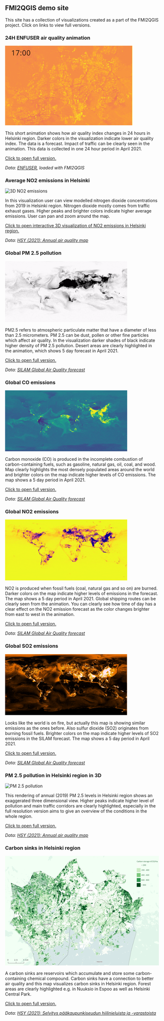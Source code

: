 

## FMI2QGIS demo site

This site has a collection of visualizations created as a part of the FMI2QGIS project. Click on links to view full versions.

### 24H ENFUSER air quality animation
![24 hours of ENFUSER air quality information](./thumbnails/enfuser_24h.gif?raw=true)

This short animation shows how air quality index changes in 24 hours in Helsinki region. Darker colors in the visualization indicate lower air quality index. The data is a forecast. Impact of traffic can be clearly seen in the animation. This data is collected in one 24 hour period in April 2021. 

[Click to open full version.](https://gispocoding.github.io/FMI2QGIS/imgs/enfuser_24h.gif)

 *Data: [ENFUSER](https://en.ilmatieteenlaitos.fi/environmental-information-fusion-service), loaded with FMI2QGIS*    

### Average NO2 emissions in Helsinki
![3D NO2 emissions](./thumbnails/3dno2.gif?raw=true)

In this visualization user can view modelled nitrogen dioxide concentrations from 2019 in Helsinki region. Nitrogen dioxide mostly comes from traffic exhaust gases. Higher peaks and brighter colors indicate higher average emissions. User can pan and zoom around the map. 

[Click to open interactive 3D visualization of NO2 emissions in Helsinki region.](https://gispocoding.github.io/FMI2QGIS/3dno2/)

 *Data: [HSY (2021): Annual air quality map](https://ilmanlaatuvuosikartta.hsy.fi/)* 

### Global PM 2.5 pollution
![PM2.5](./thumbnails/pm25.gif?raw=true)
 
PM2.5 refers to atmospheric particulate matter that have a diameter of less than 2.5 micrometers. PM 2.5 can be dust, pollen or other fine particles which affect air quality. In the visualization darker shades of black indicate higher density of PM 2.5 pollution. Desert areas are clearly highlighted in the animation, which shows 5 day forecast in April 2021.  
 
[Click to open full version.](https://gispocoding.github.io/FMI2QGIS/imgs/pm25.gif)

 *Data: [SILAM Global Air Quality forecast](https://en.ilmatieteenlaitos.fi/silam-opendata-on-aws-s3)* 

### Global CO emissions
![CO emissions](./thumbnails/co.gif?raw=true)
 
Carbon monoxide (CO) is produced in the incomplete combustion of carbon-containing fuels, such as gasoline, natural gas, oil, coal, and wood. Map clearly highlights the most densely populated areas around the world and brighter colors on the map indicate higher levels of CO emissions. The map shows a 5 day period in April 2021. 

[Click to open full version.](https://gispocoding.github.io/FMI2QGIS/imgs/co.gif)

 *Data: [SILAM Global Air Quality forecast](https://en.ilmatieteenlaitos.fi/silam-opendata-on-aws-s3)* 

### Global NO2 emissions
![NO2 emissions](./thumbnails/no2.gif?raw=true)

NO2 is produced when fossil fuels (coal, natural gas and so on) are burned. Darker colors on the map indicate higher levels of emissions in the forecast. The map shows a 5 day period in April 2021. Global shipping routes can be clearly seen from the animation. You can clearly see how time of day has a clear effect on the NO2 emission forecast as the color changes brighter from east to west in the animation. 

[Click to open full version.](https://gispocoding.github.io/FMI2QGIS/imgs/no2.gif)

 *Data: [SILAM Global Air Quality forecast](https://en.ilmatieteenlaitos.fi/silam-opendata-on-aws-s3)* 

### Global SO2 emissions
![SO2 emissions](./thumbnails/so2.gif?raw=true)

Looks like the world is on fire, but actually this map is showing similar emissions as the ones before. Also sulfur dioxide (SO2) originates from burning fossil fuels. Brighter colors on the map indicate higher levels of SO2 emissions in the SILAM forecast. The map shows a 5 day period in April 2021. 

[Click to open full version.](https://gispocoding.github.io/FMI2QGIS/imgs/so2.gif?raw=true)

 *Data: [SILAM Global Air Quality forecast](https://en.ilmatieteenlaitos.fi/silam-opendata-on-aws-s3)* 

### PM 2.5 pollution in Helsinki region in 3D
![ PM 2.5 pollution](./imgs/pm25_3200x1600.png?raw=true)

This rendering of annual (2019) PM 2.5 levels in Helsinki region shows an exaggerated three dimensional view. Higher peaks indicate higher level of pollution and main traffic corridors are clearly highlighted, especially in the full resolution version aims to give an overview of the conditions in the whole region. 

[Click to open full version.](https://gispocoding.github.io/FMI2QGIS/imgs/pm25_3200x1600.png)

 *Data: [HSY (2021): Annual air quality map](https://ilmanlaatuvuosikartta.hsy.fi/)* 

### Carbon sinks in Helsinki region
![ Carbon sinks](./thumbnails/carbon_sinks.png?raw=true)

A carbon sinks are reservoirs which accumulate and store some carbon-containing chemical compound. Carbon sinks have a connection to better air quality and this map visualizes carbon sinks in Helsinki region. Forest areas are clearly highlighted e.g. in Nuuksio in Espoo as well as Helsinki Central Park. 

[Click to open full version.](https://gispocoding.github.io/FMI2QGIS/imgs/carbon_sinks.png)

 *Data: [HSY (2021): Selvitys pääkaupunkiseudun hiilinieluista ja -varastoista
 ](https://julkaisu.hsy.fi/selvitys-paakaupunkiseudun-hiilinieluista-ja--varastoista.html)* 